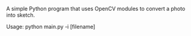 A simple Python program that uses OpenCV modules to convert a photo into sketch.

Usage:
python main.py -i [filename]

